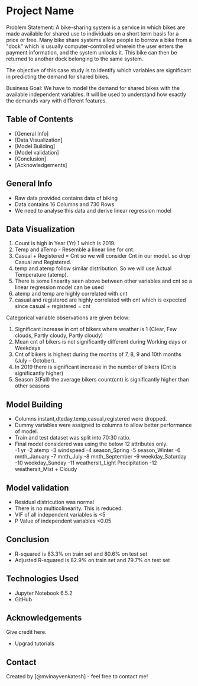 # Project Name

Problem Statement:
A bike-sharing system is a service in which bikes are made available for shared use to individuals on a short term basis for a price or free. Many bike share systems allow people to borrow a bike from a "dock" which is usually computer-controlled wherein the user enters the payment information, and the system unlocks it. This bike can then be returned to another dock belonging to the same system.

The objective of this case study is to identify which variables are significant in predicting the demand for shared bikes.

Business Goal:
We have to model the demand for shared bikes with the available independent variables. It will be used to understand how exactly the demands vary with different features.


## Table of Contents
* [General Info]
* [Data Visualization]
* [Model Building]
* [Model validation]
* [Conclusion]
* [Acknowledgements]


## General Info
- Raw data provided contains data of biking
- Data contains 16 Columns and 730 Rows
- We need to analyse this data and derive linear regression model 


## Data Visualization
1. Count is high in Year (Yr) 1 which is 2019. 
2. Temp and aTemp - Resemble a linear line for cnt.
3. Casual + Registered = Cnt so we will consider Cnt in our model. so drop Casual and Registered. 
4. temp and atemp follow similar distribution. So we will use Actual Temperature (atemp).
5. There is some linearity seen above between other variables and cnt so a linear regression model can be used
6. atemp and temp are highly correlated with cnt
7. casual and registered are highly correlated with cnt which is expected since casual + registered = cnt

Categorical variable observations are given below:
1. Significant increase in cnt of bikers where weather is 1 (Clear, Few clouds, Partly cloudy, Partly cloudy)
2. Mean cnt of bikers is not significantly different during Working days or Weekdays
3. Cnt of bikers is highest during the months of 7, 8, 9 and 10th months (July – October).
4. In 2019 there is significant increase in the number of bikers (Cnt is significantly higher)
5. Season 3(Fall) the average bikers count(cnt) is significantly higher than other seasons


## Model Building
- Columns instant,dteday,temp,casual,registered were dropped. 
- Dummy variables were assigned to columns to allow better performance of model. 
- Train and test dataset was split into 70:30 ratio.
- Final model considered was using the below 12 attributes only.  
 -1 yr
 -2 atemp
 -3 windspeed
 -4 season_Spring
 -5 season_Winter
 -6 mnth_January
 -7 mnth_July
 -8 mnth_September
 -9 weekday_Saturday
 -10 weekday_Sunday
 -11 weathersit_Light Precipitation
 -12 weathersit_Mist + Cloudy

## Model validation
- Residual districution was normal
- There is no multicolinearity. This is reduced. 
- VIF of all independent variables is <5
- P Value of independent variables <0.05

## Conclusion
- R-squared is 83.3% on train set and 80.6% on test set
- Adjusted R-squared is 82.9% on train set and 79.7% on test set


## Technologies Used
- Jupyter Notebook 6.5.2
- GitHub 


## Acknowledgements
Give credit here.
- Upgrad tutorials


## Contact
Created by [@mvinayvenkatesh] - feel free to contact me!

